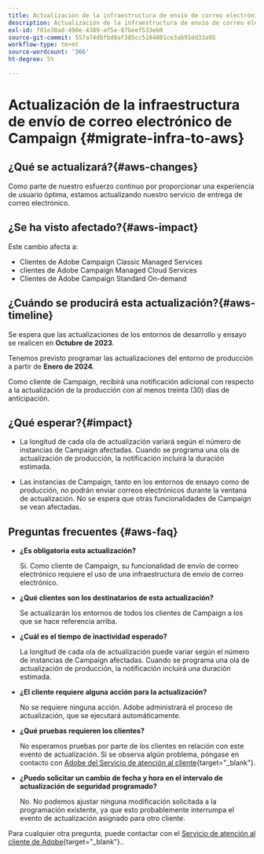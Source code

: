 ```yaml
---
title: Actualización de la infraestructura de envío de correo electrónico de Campaign
description: Actualización de la infraestructura de envío de correo electrónico de Campaign
exl-id: f01e38ad-490e-4389-af5e-87beef533eb0
source-git-commit: 557a74dbfbd0af385cc5104801ce3ab91dd33a95
workflow-type: tm+mt
source-wordcount: '366'
ht-degree: 5%

---
```


# Actualización de la infraestructura de envío de correo electrónico de Campaign {#migrate-infra-to-aws}

## ¿Qué se actualizará?{#aws-changes}

Como parte de nuestro esfuerzo continuo por proporcionar una experiencia de usuario óptima, estamos actualizando nuestro servicio de entrega de correo electrónico.

## ¿Se ha visto afectado?{#aws-impact}

Este cambio afecta a:

* Clientes de Adobe Campaign Classic Managed Services
* clientes de Adobe Campaign Managed Cloud Services
* Clientes de Adobe Campaign Standard On-demand

## ¿Cuándo se producirá esta actualización?{#aws-timeline}

Se espera que las actualizaciones de los entornos de desarrollo y ensayo se realicen en **Octubre de 2023**.

Tenemos previsto programar las actualizaciones del entorno de producción a partir de **Enero de 2024**.

Como cliente de Campaign, recibirá una notificación adicional con respecto a la actualización de la producción con al menos treinta (30) días de anticipación.

## ¿Qué esperar?{#impact}

* La longitud de cada ola de actualización variará según el número de instancias de Campaign afectadas. Cuando se programa una ola de actualización de producción, la notificación incluirá la duración estimada.

* Las instancias de Campaign, tanto en los entornos de ensayo como de producción, no podrán enviar correos electrónicos durante la ventana de actualización. No se espera que otras funcionalidades de Campaign se vean afectadas.

## Preguntas frecuentes {#aws-faq}

* **¿Es obligatoria esta actualización?**

  Sí. Como cliente de Campaign, su funcionalidad de envío de correo electrónico requiere el uso de una infraestructura de envío de correo electrónico.

* **¿Qué clientes son los destinatarios de esta actualización?**

  Se actualizarán los entornos de todos los clientes de Campaign a los que se hace referencia arriba.

* **¿Cuál es el tiempo de inactividad esperado?**

  La longitud de cada ola de actualización puede variar según el número de instancias de Campaign afectadas. Cuando se programa una ola de actualización de producción, la notificación incluirá una duración estimada.

* **¿El cliente requiere alguna acción para la actualización?**

  No se requiere ninguna acción. Adobe administrará el proceso de actualización, que se ejecutará automáticamente.

* **¿Qué pruebas requieren los clientes?**

  No esperamos pruebas por parte de los clientes en relación con este evento de actualización. Si se observa algún problema, póngase en contacto con [Adobe del Servicio de atención al cliente](https://experienceleague.adobe.com/?support-solution=Campaign#support){target="_blank"}.


* **¿Puedo solicitar un cambio de fecha y hora en el intervalo de actualización de seguridad programado?**

  No. No podemos ajustar ninguna modificación solicitada a la programación existente, ya que esto probablemente interrumpa el evento de actualización asignado para otro cliente.

Para cualquier otra pregunta, puede contactar con el [Servicio de atención al cliente de Adobe](https://experienceleague.adobe.com/?support-solution=Campaign#support){target="_blank"}..
